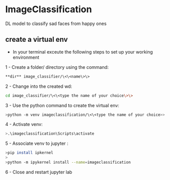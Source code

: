 # ImageClassification
DL model to classify sad faces from happy ones

## create a virtual env 

- In your terminal exceute the following steps to set up your working environment

1 - Create a folder/ directory using the command:

  ```bash
  **dir** image_classifier/\<\<name\>\>
  ```
2 - Change into the created wd:
  
  ```bash
  cd image_classifier/\<\<type the name of your choice\>\>
  ```
3 - Use the python command to create the virtual env:
  
  ```bash
  >python -m venv imageclassification/\<\<type the name of your choice>>
  ```
4 - Activate venv: 

  ```bash
  >.\imageclassification\Scripts\activate
  ```
5 - Associate venv to jupyter : 

  ```bash
  >pip install ipkernel 
  > 
  >python -m ipykernel install --name=imageclassification
  ```
6 - Close and restart jupyter lab 


